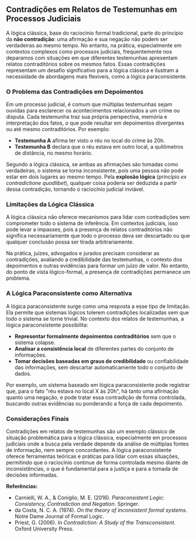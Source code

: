 
## Contradições em Relatos de Testemunhas em Processos Judiciais

A lógica clássica, base do raciocínio formal tradicional, parte do princípio da **não contradição**: uma afirmação e sua negação não podem ser verdadeiras ao mesmo tempo. No entanto, na prática, especialmente em contextos complexos como processos judiciais, frequentemente nos deparamos com situações em que diferentes testemunhas apresentam relatos contraditórios sobre os mesmos fatos. Essas contradições representam um desafio significativo para a lógica clássica e ilustram a necessidade de abordagens mais flexíveis, como a lógica paraconsistente.

### O Problema das Contradições em Depoimentos

Em um processo judicial, é comum que múltiplas testemunhas sejam ouvidas para esclarecer os acontecimentos relacionados a um crime ou disputa. Cada testemunha traz sua própria perspectiva, memória e interpretação dos fatos, o que pode resultar em depoimentos divergentes ou até mesmo contraditórios. Por exemplo:

- **Testemunha A** afirma ter visto o réu no local do crime às 20h.
- **Testemunha B** declara que o réu estava em outro local, a quilômetros de distância, no mesmo horário.

Segundo a lógica clássica, se ambas as afirmações são tomadas como verdadeiras, o sistema se torna inconsistente, pois uma pessoa não pode estar em dois lugares ao mesmo tempo. Pela **explosão lógica** (princípio _ex contradictione quodlibet_), qualquer coisa poderia ser deduzida a partir dessa contradição, tornando o raciocínio judicial inviável.

### Limitações da Lógica Clássica

A lógica clássica não oferece mecanismos para lidar com contradições sem comprometer todo o sistema de inferência. Em contextos judiciais, isso pode levar a impasses, pois a presença de relatos contraditórios não significa necessariamente que todo o processo deva ser descartado ou que qualquer conclusão possa ser tirada arbitrariamente.

Na prática, juízes, advogados e jurados precisam considerar as contradições, avaliando a credibilidade das testemunhas, o contexto dos depoimentos e outras evidências para formar um juízo de valor. No entanto, do ponto de vista lógico-formal, a presença de contradições permanece um problema.

### A Lógica Paraconsistente como Alternativa

A lógica paraconsistente surge como uma resposta a esse tipo de limitação. Ela permite que sistemas lógicos tolerem contradições localizadas sem que todo o sistema se torne trivial. No contexto dos relatos de testemunhas, a lógica paraconsistente possibilita:

- **Representar formalmente depoimentos contraditórios** sem que o sistema colapse.
- **Analisar a consistência local** de diferentes partes do conjunto de informações.
- **Tomar decisões baseadas em graus de credibilidade** ou confiabilidade das informações, sem descartar automaticamente todo o conjunto de dados.

Por exemplo, um sistema baseado em lógica paraconsistente pode registrar que, para o fato "réu estava no local X às 20h", há tanto uma afirmação quanto uma negação, e pode tratar essa contradição de forma controlada, buscando outras evidências ou ponderando a força de cada depoimento.

### Considerações Finais

Contradições em relatos de testemunhas são um exemplo clássico de situação problemática para a lógica clássica, especialmente em processos judiciais onde a busca pela verdade depende da análise de múltiplas fontes de informação, nem sempre concordantes. A lógica paraconsistente oferece ferramentas teóricas e práticas para lidar com essas situações, permitindo que o raciocínio continue de forma controlada mesmo diante de inconsistências, o que é fundamental para a justiça e para a tomada de decisões informadas.

**Referências:**
- Carnielli, W. A., & Coniglio, M. E. (2016). _Paraconsistent Logic: Consistency, Contradiction and Negation_. Springer.
- da Costa, N. C. A. (1974). _On the theory of inconsistent formal systems_. Notre Dame Journal of Formal Logic.
- Priest, G. (2006). _In Contradiction: A Study of the Transconsistent_. Oxford University Press.
```
